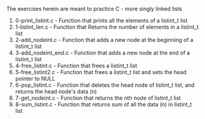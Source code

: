 The exercises herein are meant to practice C - more singly linked lists
1. 0-print_listint.c - Function that prints all the elements of a listint_t list
2. 1-listint_len.c - Function that Returns the number of elements in a listint_t list
3. 2-add_nodeint.c - Function that adds a new node at the beginning of a listint_t list
4. 3-add_nodeint_end.c - Function that adds a new node at the end of a listint_t list
5. 4-free_listint.c - Function that frees a listint_t list
6. 5-free_listint2.c - Function that frees a listint_t list and sets the head pointer to NULL
7. 6-pop_listint.c - Function that deletes the head node of listint_t list, and returns the head node's data (n)
8. 7-get_nodeint.c - Function that returns the nth node of listint_t list
9. 8-sum_listint.c - Function that returns sum of all the data (n) in listint_t list
